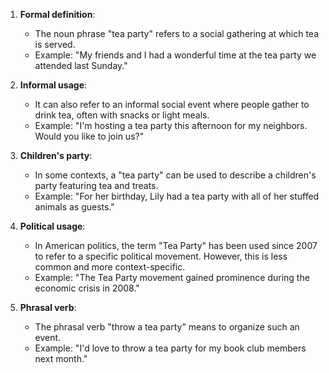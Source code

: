 1. **Formal definition**:
   - The noun phrase "tea party" refers to a social gathering at which tea is served.
   - Example: "My friends and I had a wonderful time at the tea party we attended last Sunday."

2. **Informal usage**:
   - It can also refer to an informal social event where people gather to drink tea, often with snacks or light meals.
   - Example: "I'm hosting a tea party this afternoon for my neighbors. Would you like to join us?"

3. **Children's party**:
   - In some contexts, a "tea party" can be used to describe a children's party featuring tea and treats.
   - Example: "For her birthday, Lily had a tea party with all of her stuffed animals as guests."

4. **Political usage**:
   - In American politics, the term "Tea Party" has been used since 2007 to refer to a specific political movement. However, this is less common and more context-specific.
   - Example: "The Tea Party movement gained prominence during the economic crisis in 2008."

5. **Phrasal verb**:
   - The phrasal verb "throw a tea party" means to organize such an event.
   - Example: "I'd love to throw a tea party for my book club members next month."
